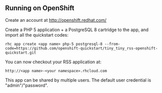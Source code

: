 Running on OpenShift
----------------------------

Create an account at http://openshift.redhat.com/

Create a PHP 5 application + a PostgreSQL 8 cartridge to the app, and import all the quickstart codes:

    rhc app create <app name> php-5 postgresql-8 --from-code=https://github.com/openshift-quickstart/tiny_tiny_rss-openshift-quickstart.git

You can now checkout your RSS application at:

    http://<app name>-<your namespace>.rhcloud.com

This app can be shared by multiple users. The default user credential is "admin"/"password".
